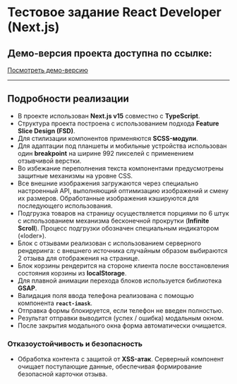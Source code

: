# Тестовое задание **React Developer (Next.js)**

## Демо-версия проекта доступна по ссылке:

[Посмотреть демо-версию](https://o-complex-pi.vercel.app)

---

## Подробности реализации

- В проекте использован **Next.js v15** совместно с **TypeScript**.
- Структура проекта построена с использованием подхода **Feature Slice Design (FSD)**.
- Для стилизации компонентов применяются **SCSS-модули**.
- Для адаптации под планшеты и мобильные устройства использован один **breakpoint** на ширине 992 пикселей с применением отзывчивой верстки.
- Во избежание переполнения текста компонентами предусмотрены защитные механизмы на уровне CSS.
- Все внешние изображения загружаются через специально настроенный API, выполняющий оптимизацию изображений и смену их размеров. Обработанные изображения кэшируются для последующего использования.
- Подгрузка товаров на страницу осуществляется порциями по 6 штук с использованием механизма бесконечной прокрутки (**Infinite Scroll**). Процесс подгрузки обозначен специальным индикатором («loder»).
- Блок с отзывами реализован с использованием серверного рендеринга: с внешнего источника случайным образом выбираются 2 отзыва для отображения на странице.
- Блок корзины рендерится на стороне клиента после восстановления состояния корзины из **localStorage**.
- Для плавной анимации перехода блоков используется библиотека **GSAP**.
- Валидация поля ввода телефона реализована с помощью компонента **`react-imask`**.
- Отправка формы блокируется, если телефон не введен полностью.
- Результат отправки выводится (успех / ошибка) модальным окном.
- После закрытия модального окна форма автоматически очищается.

### Отказоустойчивость и безопасность

- Обработка контента с защитой от **XSS-атак**. Серверный компонент очищает поступающие данные, обеспечивая формирование безопасной карточки отзыва.
